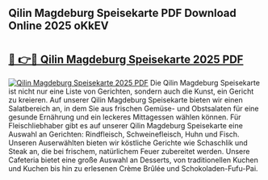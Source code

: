 ## Qilin Magdeburg Speisekarte PDF Download Online 2025 oKkEV

# <h2><a href="http://gcebow9.nevu.top/?p=Qilin+Magdeburg+Speisekarte">🔗 👉🔴 Qilin Magdeburg Speisekarte 2025 PDF</a></h2>

[![Qilin Magdeburg Speisekarte 2025 PDF](https://i.imgur.com/dBaPXMq.png)](http://gcebow9.nevu.top/?p=Qilin+Magdeburg+Speisekarte)
Die Qilin Magdeburg Speisekarte ist nicht nur eine Liste von Gerichten, sondern auch die Kunst, ein Gericht zu kreieren. Auf unserer Qilin Magdeburg Speisekarte bieten wir einen Salatbereich an, in dem Sie aus frischen Gemüse- und Obstsalaten für eine gesunde Ernährung und ein leckeres Mittagessen wählen können. Für Fleischliebhaber gibt es auf unserer Qilin Magdeburg Speisekarte eine Auswahl an Gerichten: Rindfleisch, Schweinefleisch, Huhn und Fisch. Unseren Auserwählten bieten wir köstliche Gerichte wie Schaschlik und Steak an, die bei frischem, natürlichem Feuer zubereitet werden. Unsere Cafeteria bietet eine große Auswahl an Desserts, von traditionellen Kuchen und Kuchen bis hin zu erlesenen Crème Brûlée und Schokoladen-Fufu-Pai.
